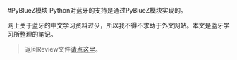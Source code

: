 #PyBlueZ模块
Python对蓝牙的支持是通过PyBlueZ模块实现的。

网上关于蓝牙的中文学习资料过少，所以我不得不求助于外文网站。本文是蓝牙学习所整理的笔记。

> 返回Review文件[请点这里](Review.md)。
